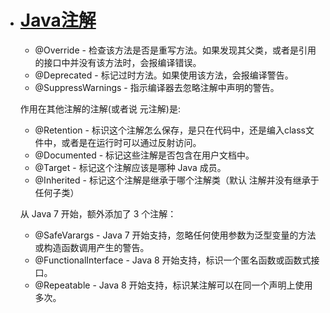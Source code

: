 - # [Java注解](https://www.cnblogs.com/ynxiyan/p/17037528.html)

  - @Override - 检查该方法是否是重写方法。如果发现其父类，或者是引用的接口中并没有该方法时，会报编译错误。
  - @Deprecated - 标记过时方法。如果使用该方法，会报编译警告。
  - @SuppressWarnings - 指示编译器去忽略注解中声明的警告。

  作用在其他注解的注解(或者说 元注解)是:

  - @Retention - 标识这个注解怎么保存，是只在代码中，还是编入class文件中，或者是在运行时可以通过反射访问。
  - @Documented - 标记这些注解是否包含在用户文档中。
  - @Target - 标记这个注解应该是哪种 Java 成员。
  - @Inherited - 标记这个注解是继承于哪个注解类（默认 注解并没有继承于任何子类）

  从 Java 7 开始，额外添加了 3 个注解：

  - @SafeVarargs - Java 7 开始支持，忽略任何使用参数为泛型变量的方法或构造函数调用产生的警告。
  - @FunctionalInterface - Java 8 开始支持，标识一个匿名函数或函数式接口。
  - @Repeatable - Java 8 开始支持，标识某注解可以在同一个声明上使用多次。